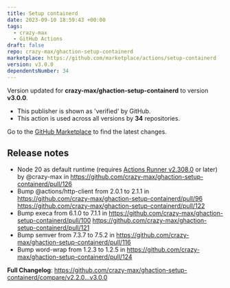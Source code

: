 ```yaml
---
title: Setup containerd
date: 2023-09-10 18:59:43 +00:00
tags:
  - crazy-max
  - GitHub Actions
draft: false
repo: crazy-max/ghaction-setup-containerd
marketplace: https://github.com/marketplace/actions/setup-containerd
version: v3.0.0
dependentsNumber: 34
---
```



Version updated for **crazy-max/ghaction-setup-containerd** to version **v3.0.0**.
- This publisher is shown as 'verified' by GitHub.
- This action is used across all versions by **34** repositories.

Go to the [GitHub Marketplace](https://github.com/marketplace/actions/setup-containerd) to find the latest changes.

## Release notes

* Node 20 as default runtime (requires [Actions Runner v2.308.0](https://github.com/actions/runner/releases/tag/v2.308.0) or later) by @crazy-max in https://github.com/crazy-max/ghaction-setup-containerd/pull/126
* Bump @actions/http-client from 2.0.1 to 2.1.1 in https://github.com/crazy-max/ghaction-setup-containerd/pull/96 https://github.com/crazy-max/ghaction-setup-containerd/pull/122
* Bump execa from 6.1.0 to 7.1.1 in https://github.com/crazy-max/ghaction-setup-containerd/pull/100 https://github.com/crazy-max/ghaction-setup-containerd/pull/121
* Bump semver from 7.3.7 to 7.5.2 in https://github.com/crazy-max/ghaction-setup-containerd/pull/116
* Bump word-wrap from 1.2.3 to 1.2.5 in https://github.com/crazy-max/ghaction-setup-containerd/pull/124

**Full Changelog**: https://github.com/crazy-max/ghaction-setup-containerd/compare/v2.2.0...v3.0.0
